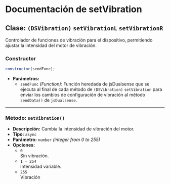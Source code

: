 # Documentación de setVibration

## Clase: `(DSVibration)` `setVibrationL` `setVibrationR`

Controlador de funciones de vibración para el dispositivo, permitiendo ajustar la intensidad del motor de vibración.

### Constructor

```js
constructor(sendFunc);
```

- **Parámetros:**
  - `sendFunc` _(Function)_: Función heredada de jsDualsense que se ejecuta al final de cada método de `(DSVibration)` `setVibration` para enviar los cambios de configuración de vibración al método `sendData()` de `jsDualsense`.

---

### Método: `setVibration()`

- **Descripción:** Cambia la intensidad de vibración del motor.
- **Tipo:** `async`
- **Parámetro:** `number` _(integer from 0 to 255)_
- **Opciones:**
  - `0`<br>
    Sin vibración.
  - `1 - 254`<br>
    Intensidad variable.
  - `255`<br>
    Vibración
